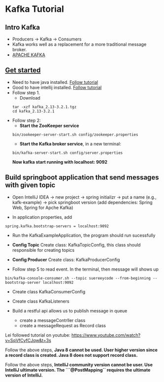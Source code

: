 # Kafka Tutorial

##  Intro Kafka
- Producers -> Kafka -> Consumers
- Kafka works well as a replacement for a more traditional message broker.
- [APACHE KAFKA](https://kafka.apache.org/)

## [Get started](https://kafka.apache.org/quickstart)
- Need to have java installed. [Follow tutorial](youtube.com/watch?v=ogWKP9Lm-Qo)
- Good to have intellij installed. [Follow tutorial](https://www.youtube.com/watch?v=QOcWoDEjj2w)
- Follow step 1.
    - Download
    ```
    tar -xzf kafka_2.13-3.2.1.tgz
    cd kafka_2.13-3.2.1
    ```
- Follow step 2: 
    - **Start the ZooKeeper service**
    ```
    bin/zookeeper-server-start.sh config/zookeeper.properties
    ```
    - **Start the Kafka broker service**, in a new terminal:
    ```
    bin/kafka-server-start.sh config/server.properties
    ```
    **Now kafka start running with localhost: 9092**


## Build springboot application that send messages with given topic
- Open IntelliJ IDEA -> new project -> spring initializr -> put a name (e.g., kafk-example) -> pick springboot version (add dependencies: Spring Web, Spring for Apche Kafka)

- In application properties, add
```
spring.kafka.bootstrap-servers = localhost:9092
```

- Run the KafkaExampleApplication, the program should run sucessfully

- **Config Topic** Create class: KafkaTopicConfig, this class should responsible for creating topics
- **Config Producer** Create class: KafkaProducerConfig

- Follow step 5 to read event. In the terminal, then message will shows up
```
bin/kafka-console-consumer.sh --topic suereeycode --from-beginning --bootstrap-server localhost:9092
```

- Create class KafkaConsumerConfig

- Create class KafkaListeners

- Build a restful api allows us to publish message in queue
    - create a messageContrller class
    - create a messageRequest as Record class

Lei followed tutorial on youtube: https://www.youtube.com/watch?v=SqVfCyfCJqw&t=3s

Follow the above steps, **Java 8 cannot be used. User higher version since a record class is created. Java 8 does not support record class.**

Follow the above steps, **IntelliJ community version cannot be user. Use IntelliJ ultimate version. The ```@PostMapping`` requires the ultimate version of IntelliJ.**

